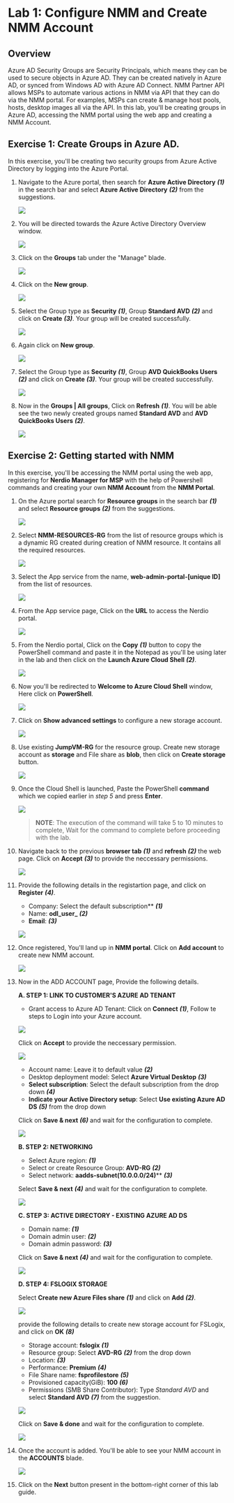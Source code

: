 # Lab 1: Configure NMM and Create NMM Account

## Overview

Azure AD Security Groups are Security Principals, which means they can be used to secure objects in Azure AD. They can be created natively in Azure AD, or synced from Windows AD with Azure AD Connect. NMM Partner API allows MSPs to automate various actions in NMM via API that they can do via the NMM portal. For examples, MSPs can create & manage host pools, hosts, desktop images all via the API. In this lab, you'll be creating groups in Azure AD, accessing the NMM portal using the web app and creating a NMM Account.

## Exercise 1: Create Groups in Azure AD.

In this exercise, you'll be creating two security groups from Azure Active Directory by logging into the Azure Portal.

1. Navigate to the Azure portal, then search for **Azure Active Directory** ***(1)*** in the search bar and select **Azure Active Directory** ***(2)*** from the suggestions.

    ![](media/up1.png)
    
2. You will be directed towards the Azure Active Directory Overview window.

    ![](media/ss5.png)
    
3. Click on the **Groups** tab under the "Manage" blade.

    ![](media/ss6.png)
    
4. Click on the **New group**.

    ![](media/ss7.png)
    
5. Select the Group type as **Security** *****(1)*****, Group **Standard AVD** *****(2)***** and click on **Create** *****(3)*****. Your group will be created successfully.

    ![](media/c2.png)

6. Again click on **New group**.

    ![](media/ss7.png)

7. Select the Group type as **Security** *****(1)*****, Group **AVD QuickBooks Users** *****(2)***** and click on **Create** *****(3)*****. Your group will be created successfully.

    ![](media/c3.png)
    
8. Now in the **Groups | All groups**, Click on **Refresh** *****(1)*****. You will be able see the two newly created groups named **Standard AVD** and **AVD QuickBooks Users** *****(2)*****.

    ![](media/c4.png)

## Exercise 2: Getting started with NMM

In this exercise, you'll be accessing the NMM portal using the web app, registering for **Nerdio Manager for MSP** with the help of Powershell commands and creating your own **NMM Account** from the **NMM Portal**.

1. On the Azure portal search for **Resource groups** in the search bar *****(1)***** and select **Resource groups** *****(2)***** from the suggestions.

   ![](media/c5.png)
   
1. Select **NMM-RESOURCES-RG** from the list of resource groups which is a dynamic RG created during creation of NMM resource. It contains all the required resources.

   ![](media/ss1.png)
   
1. Select the App service from the name, **web-admin-portal-[unique ID]** from the list of resources.

   ![](media/ss2.png)
   
1. From the App service page, Click on the **URL** to access the Nerdio portal.

   ![](media/ss3.png)
   
1. From the Nerdio portal, Click on the **Copy** *****(1)***** button to copy the PowerShell command and paste it in the Notepad as you'll be using later in the lab and then click on the **Launch Azure Cloud Shell** *****(2)*****.
 
   ![](media/c6.png)
   
1. Now you'll be redirected to **Welcome to Azure Cloud Shell** window, Here click on **PowerShell**.

   ![](media/c7.png)
   
1. Click on **Show advanced settings** to configure a new storage account.
    
   ![](media/s5.png)
   
1. Use existing **JumpVM-RG** for the resource group. Create new storage account as **storage<inject key="DeploymentID" enableCopy="false" />** and File share as **blob**, then click on **Create storage** button.

   ![](media/s6.png)
   
1. Once the Cloud Shell is launched, Paste the PowerShell **command** which we copied earlier in *step 5* and press **Enter**.

   ![](media/s7.png)

   >**NOTE**: The execution of the command will take 5 to 10 minutes to complete, Wait for the command to complete before proceeding with the lab.

1. Navigate back to the previous **browser tab** ***(1)*** and **refresh** ***(2)*** the web page. Click on **Accept** ***(3)*** to provide the neccessary permissions.

   ![](media/c8.png)
   
1. Provide the following details in the registartion page, and click on **Register** *****(4)*****.

   - Company: Select the default subscription** ***(1)***
   - Name: **odl_user_<inject key="DeploymentID" enableCopy="false" />** ***(2)***
   - **Email**: **<inject key="AzureAdUserEmail" />** ***(3)***
   
   ![](media/s9.png)
   
1. Once registered, You'll land up in **NMM portal**. Click on **Add account** to create new NMM account.

   ![](media/s11.png)
   
1. Now in the ADD ACCOUNT page, Provide the following details.

   **A. STEP 1: LINK TO CUSTOMER'S AZURE AD TENANT**
   
   - Grant access to Azure AD Tenant: Click on **Connect** ***(1)***, Follow te steps to Login into your Azure account.

   ![](media/s12.1.png)
     
   Click on **Accept** to provide the neccessary permission.
     
   ![](media/s12.png)
     
   - Account name: Leave it to default value ***(2)***
   - Desktop deployment model: Select **Azure Virtual Desktop** ***(3)*** 
   - **Select subscription**: Select the default subscription from the drop down ***(4)***
   - **Indicate your Active Directory setup**: Select **Use existing Azure AD DS** ***(5)*** from the drop down
   
   Click on **Save & next** ***(6)*** and wait for the configuration to complete.
   
   ![](media/s13.png)
   
   **B. STEP 2: NETWORKING**
   
   - Select Azure region: **<inject key="Resource group Location" />** ***(1)***
   - Select or create Resource Group: **AVD-RG** ***(2)***
   - Select network: **aadds-subnet(10.0.0.0/24)**** ***(3)***
   
   Select **Save & next** ***(4)*** and wait for the configuration to complete.
   
   ![](media/s14.png)
   
   **C. STEP 3: ACTIVE DIRECTORY - EXISTING AZURE AD DS**
   
   - Domain name: **<inject key="Tenant FQDN" />** ***(1)***
   - Domain admin user: **<inject key="AzureAdUserEmail" />** ***(2)***
   - Domain admin password: **<inject key="AzureAdUserPassword" />** ***(3)***

   Click on **Save & next** ***(4)*** and wait for the configuration to complete.
   
   ![](media/s15.png)
   
   **D. STEP 4: FSLOGIX STORAGE**
   
   Select **Create new Azure Files share** ***(1)*** and click on **Add** ***(2)***.
   
   ![](media/ss12.png)
   
   provide the following details to create new storage account for FSLogix, and click on **OK** ***(8)***
   
   - Storage account: **fslogix<inject key="DeploymentID" enableCopy="false" />** ***(1)***
   - Resource group: Select **AVD-RG** ***(2)*** from the drop down
   - Location: **<inject key="Resource group Location" />** ***(3)***
   - Performance: **Premium** ***(4)***
   - File Share name: **fsprofilestore** ***(5)***
   - Provisioned capacity(GiB): **100** ***(6)***
   - Permissions (SMB Share Contributor): Type *Standard AVD* and select **Standard AVD** ***(7)*** from the suggestion.

   ![](media/ss13.png)
   
   Click on **Save & done** and wait for the configuration to complete.
   
   ![](media/s18.png)
  
1. Once the account is added. You'll be able to see your NMM account in the **ACCOUNTS** blade.

   ![](media/s19.png)

1. Click on the **Next** button present in the bottom-right corner of this lab guide.



